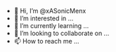 - 👋 Hi, I’m @xASonicMenx
- 👀 I’m interested in ...
- 🌱 I’m currently learning ...
- 💞️ I’m looking to collaborate on ...
- 📫 How to reach me ...

<!---
ziiJoseuXv/ziiJoseuXv is a ✨ special ✨ repository because its `README.md` (this file) appears on your GitHub profile.
You can click the Preview link to take a look at your changes.
--->
